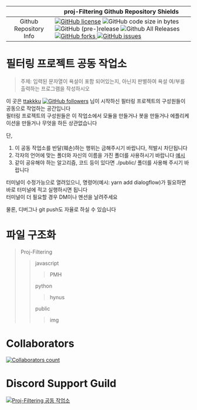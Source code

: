 |  | proj-Filtering Github Repository Shields |
|:-----------------------:| ------------------------- |
| Github Repository Info | [![GitHub license](https://img.shields.io/github/license/ttakkku/Filtering.svg?logo=Github&style=popout&logoColor=white)](https://github.com/ttakkku/Filtering/blob/%CE%BCBot-ver7/LICENSE) ![GitHub code size in bytes](https://img.shields.io/github/languages/code-size/ttakkku/Filtering.svg?logo=Github&style=popout&logoColor=white) ![GitHub (pre-)release](https://img.shields.io/github/release/ttakkku/Filtering/all.svg?logo=Github&style=popout&logoColor=white) ![Github All Releases](https://img.shields.io/github/downloads/ttakkku/Filtering/total.svg?logo=Github&style=popout&logoColor=white)[ ![GitHub forks](https://img.shields.io/github/forks/ttakkku/Filtering.svg?logo=Github&style=popout&logoColor=white)](https://github.com/ttakkku/Filtering/network)[ ![GitHub issues](https://img.shields.io/github/issues/ttakkku/Filtering.svg?logo=Github&style=popout&logoColor=white)](https://github.com/ttakkku/Filtering/issues) |


# 필터링 프로젝트 공동 작업소
> 주제: 입력된 문자열이 욕설이 포함 되어있는지, 아닌지 판별하여 욕설 여/부를 출력하는 프로그램을 작성하시오

이 곳은 [ttakkku](http://github.com/ttakkku) [![GitHub followers](https://img.shields.io/github/followers/ttakkku.svg?label=Follow&style=social)](https://github.com/ttakkku) 님이 시작하신 필터링 프로젝트의 구성원들이 공동으로 작업하는 공간입니다<br />
필터링 프로젝트의 구성원들은 이 작업소에서 모듈을 만들거나 봇을 만들거나 에플리케이션을 만들거나 무엇을 하든 상관없습니다

단,
1. 이 공동 작업소를 반달(훼손)하는 행위는 금해주시기 바랍니다, 적발시 차단됩니다
2. 각자의 언어에 맞는 폴더와 자신의 이름을 가진 폴더를 사용하시기 바랍니다 [예시](./javascript/PMH/index.js)
3. 같이 공유해야 하는 알고리즘, 코드 등이 있다면 ./public/ 폴더를 사용해 주시기 바랍니다

터미널이 수정가능으로 열려있으니, 명령어(예시: yarn add dialogflow)가 필요하면 바로 터미널에 적고 실행하시면 됩니다<br />
터미널이 더 필요할 경우 DM이나 멘션을 날려주세요

물론, 디버그나 git push도 자율로 하실 수 있습니다

# 파일 구조화

<!--


Proj-Fitering -- License & Readme.md & .gitgnore 
               |
                - Private - Other
               |
                - Public 


-->

> Proj-Filtering
>> javascript
>>> PMH
>>
>> python
>>> hynus
>>
>> public
>>> img
>>



# Collaborators

[![Collaborators count](https://img.shields.io/github/contributors/ttakkku/Filtering)](https://github.com/ttakkku/Filtering/graphs/contributors)

# Discord Support Guild

[![Proj-Filtering 공동 작업소](https://discordapp.com/api/guilds/586933011182911529/embed.png?style=banner2)](https://discord.gg/hwRgVYA)
